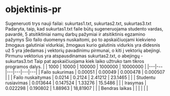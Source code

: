 # objektinis-pr
Sugeneruoti trys nauji failai: sukurtas1.txt, sukurtas2.txt, sukurtas3.txt
Padaryta, taip, kad sukurtas1.txt faile būtų sugeneruojama studento vardas, pavardė, 5 atsitiktiniai namų darbų pažymiai ir atsitiktinis egzamino pažymys
Šio failo duomenys nuskaitomi, po to apskaičiuojami kiekvieno žmogaus galutiniai vidurkiai, žmogaus kurio galutinis vidurkis yra didesnis už 5 yra įdedamas į vektorių pavadinimu pirmunai, o kiti į vektorių abejingi. Pirmunu vektorius yra atspausdinamas sukurtas2.txt, o abejingų - sukurtas3.txt
Taip pat apskaičiuojama kiek laiko užtruko tam tikros programos dalys.
|   | 1000  | 10000  | 100000  | 1000000  | 10000000  |
|---|---|---|---|---|---|
| Failo sukurimas  | 0.00051  |  0.00049 |  0.000478 |  0.000507 |   |
|  Failo nuskaitymas |  0.0214 | 0.2124  | 2.41212  |  23.1465 |   |
|  Studentu rusiavimas | 0.013644  | 0.147524 | 1.33276  |  15.5486 |   |
|  Irasymas |  0.022298 | 0.190802  | 1.88963 |  18,81907 |   |
| Bendras laikas  |   |   |   |   |   |
